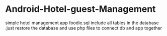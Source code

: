 # Android-Hotel-guest-Management
simple hotel management app
foodie.sql include all tables in the database .just restore the database and use php files to connect db and app together
